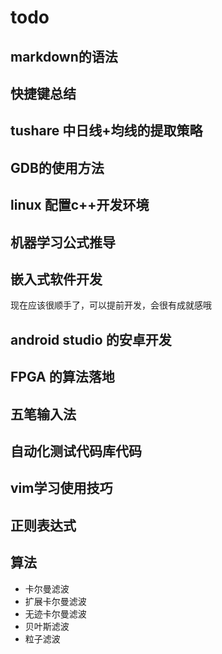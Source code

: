 # todo

## markdown的语法

## 快捷键总结

## tushare 中日线+均线的提取策略

## GDB的使用方法

## linux 配置c++开发环境

## 机器学习公式推导

## 嵌入式软件开发

现在应该很顺手了，可以提前开发，会很有成就感哦

## android studio 的安卓开发

## FPGA 的算法落地

## 五笔输入法

## 自动化测试代码库代码

## vim学习使用技巧

## 正则表达式

## 算法
+ 卡尔曼滤波
+  扩展卡尔曼滤波
+  无迹卡尔曼滤波
+  贝叶斯滤波
+  粒子滤波